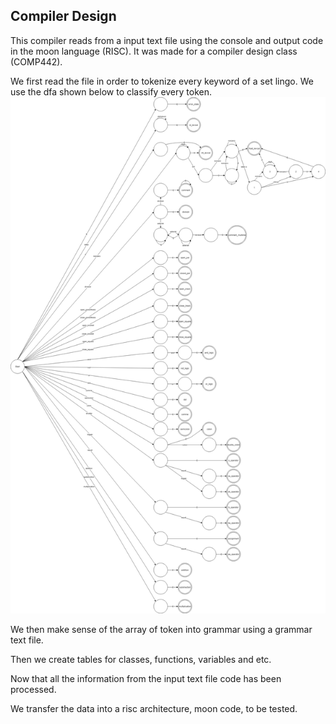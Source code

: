 ## Compiler Design
This compiler reads from a input text file using the console and output code in the moon language (RISC). It was made for a compiler design class (COMP442).

We first read the file in order to tokenize every keyword of a set lingo. We use the dfa shown below to classify every token.
![alt dfa](https://github.com/lamonfly/Compiler-Design/blob/master/dfa.png?raw=true)

We then make sense of the array of token into grammar using a grammar text file.

Then we create tables for classes, functions, variables and etc.

Now that all the information from the input text file code has been processed.

We transfer the data into a risc architecture, moon code, to be tested.
